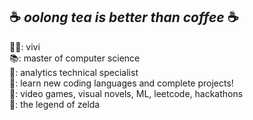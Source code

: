 ## ☕ _oolong tea is better than coffee_ ☕ 

👧🏻: vivi <br />
📚: master of computer science <br />
💼: analytics technical specialist <br />
🎯: learn new coding languages and complete projects! <br />
🎾: video games, visual novels, ML, leetcode, hackathons <br />
💖: the legend of zelda
